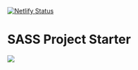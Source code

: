 [![Netlify Status](https://api.netlify.com/api/v1/badges/698d32c2-f7a1-42ff-b4fc-b339ff0a5f4e/deploy-status)](https://app.netlify.com/sites/sass-boilerplate/deploys)

# SASS Project Starter

<a href="https://sass-boilerplate.netlify.app" target="_blank">
    <img src="./img/screen.jpg" />
<a>


